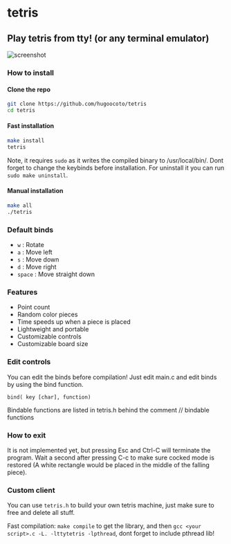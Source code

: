 # tetris

## Play tetris from tty! (or any terminal emulator)

![screenshot](./image.png)

### How to install

#### Clone the repo

``` sh
git clone https://github.com/hugoocoto/tetris
cd tetris
```

#### Fast installation

``` sh
make install
tetris
```
Note, it requires `sudo` as it writes
the compiled binary to /usr/local/bin/. Dont forget to change
the keybinds before installation.
For uninstall it you can run `sudo make uninstall`.

#### Manual installation

``` sh
make all
./tetris
```

### Default binds

- `w` : Rotate
- `a` : Move left
- `s` : Move down
- `d` : Move right
- `space` : Move straight down


### Features

- Point count
- Random color pieces
- Time speeds up when a piece is placed
- Lightweight and portable
- Customizable controls
- Customizable board size

### Edit controls

You can edit the binds before compilation! Just edit main.c and
edit binds by using the bind function.

`bind( key [char], function)`

Bindable functions are listed in tetris.h behind the comment // bindable functions

### How to exit

It is not implemented yet, but pressing Esc and Ctrl-C will terminate the program.
Wait a second after pressing C-c to make sure cocked mode is restored (A white rectangle
would be placed in the middle of the falling piece).

### Custom client

You can use `tetris.h` to build your own tetris machine, just make sure to
free and delete all stuff.

Fast compilation: `make compile` to get the library, and then
`gcc <your script>.c -L. -lttytetris -lpthread`, dont forget to include pthread lib!
